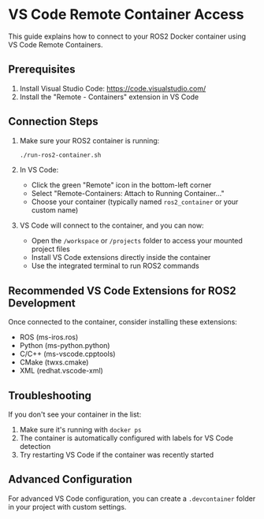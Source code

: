 # VS Code Remote Container Access

This guide explains how to connect to your ROS2 Docker container using VS Code Remote Containers.

## Prerequisites

1. Install Visual Studio Code: https://code.visualstudio.com/
2. Install the "Remote - Containers" extension in VS Code

## Connection Steps

1. Make sure your ROS2 container is running:
   ```bash
   ./run-ros2-container.sh
   ```

2. In VS Code:
   - Click the green "Remote" icon in the bottom-left corner
   - Select "Remote-Containers: Attach to Running Container..."
   - Choose your container (typically named `ros2_container` or your custom name)

3. VS Code will connect to the container, and you can now:
   - Open the `/workspace` or `/projects` folder to access your mounted project files
   - Install VS Code extensions directly inside the container
   - Use the integrated terminal to run ROS2 commands

## Recommended VS Code Extensions for ROS2 Development

Once connected to the container, consider installing these extensions:

- ROS (ms-iros.ros)
- Python (ms-python.python)
- C/C++ (ms-vscode.cpptools)
- CMake (twxs.cmake)
- XML (redhat.vscode-xml)

## Troubleshooting

If you don't see your container in the list:

1. Make sure it's running with `docker ps`
2. The container is automatically configured with labels for VS Code detection
3. Try restarting VS Code if the container was recently started

## Advanced Configuration

For advanced VS Code configuration, you can create a `.devcontainer` folder in your project with custom settings.
